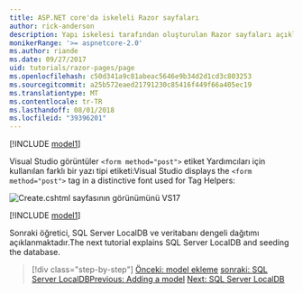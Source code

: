 ```yaml
---
title: ASP.NET core'da iskeleli Razor sayfaları
author: rick-anderson
description: Yapı iskelesi tarafından oluşturulan Razor sayfaları açıklar.
monikerRange: '>= aspnetcore-2.0'
ms.author: riande
ms.date: 09/27/2017
uid: tutorials/razor-pages/page
ms.openlocfilehash: c50d341a9c81abeac5646e9b34d2d1cd3c803253
ms.sourcegitcommit: a25b572eaed21791230c85416f449f66a405ec19
ms.translationtype: MT
ms.contentlocale: tr-TR
ms.lasthandoff: 08/01/2018
ms.locfileid: "39396201"
---
```

[!INCLUDE [model1](~/includes/RP/page1.md)]

<span data-ttu-id="31c8d-103">Visual Studio görüntüler `<form method="post">` etiket Yardımcıları için kullanılan farklı bir yazı tipi etiketi:</span><span class="sxs-lookup"><span data-stu-id="31c8d-103">Visual Studio displays the `<form method="post">` tag in a distinctive font used for Tag Helpers:</span></span> 

![Create.cshtml sayfasının görünümünü VS17](page/_static/th.png)

[!INCLUDE [model1](~/includes/RP/page2.md)]

<span data-ttu-id="31c8d-105">Sonraki öğretici, SQL Server LocalDB ve veritabanı dengeli dağıtımı açıklanmaktadır.</span><span class="sxs-lookup"><span data-stu-id="31c8d-105">The next tutorial explains SQL Server LocalDB and seeding the database.</span></span>

> [!div class="step-by-step"]
> <span data-ttu-id="31c8d-106">[Önceki: model ekleme](xref:tutorials/razor-pages/model)
> [sonraki: SQL Server LocalDB](xref:tutorials/razor-pages/sql)</span><span class="sxs-lookup"><span data-stu-id="31c8d-106">[Previous: Adding a model](xref:tutorials/razor-pages/model)
[Next: SQL Server LocalDB](xref:tutorials/razor-pages/sql)</span></span>
